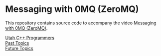 # Messaging with 0MQ (ZeroMQ)

This repository contains source code to accompany the video [Messaging with 0MQ (ZeroMQ)](https://www.youtube.com/watch?v=r8ip0wKQFGo).

[Utah C++ Programmers](https://meetup.com/utah-cpp-programmers)\
[Past Topics](https://utahcpp.wordpress.com/past-meeting-topics/)\
[Future Topics](https://utahcpp.wordpress.com/future-meeting-topics/)
